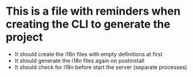 # This is a file with reminders when creating the CLI to generate the project

- It should create the i18n files with empty definitions at first
- It should generate the i18n files again on postinstall
- It should check for i18n before start the server (separate processes)
